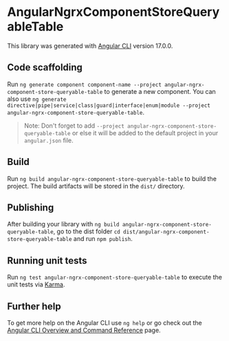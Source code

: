# AngularNgrxComponentStoreQueryableTable

This library was generated with [Angular CLI](https://github.com/angular/angular-cli) version 17.0.0.

## Code scaffolding

Run `ng generate component component-name --project angular-ngrx-component-store-queryable-table` to generate a new component. You can also use `ng generate directive|pipe|service|class|guard|interface|enum|module --project angular-ngrx-component-store-queryable-table`.
> Note: Don't forget to add `--project angular-ngrx-component-store-queryable-table` or else it will be added to the default project in your `angular.json` file. 

## Build

Run `ng build angular-ngrx-component-store-queryable-table` to build the project. The build artifacts will be stored in the `dist/` directory.

## Publishing

After building your library with `ng build angular-ngrx-component-store-queryable-table`, go to the dist folder `cd dist/angular-ngrx-component-store-queryable-table` and run `npm publish`.

## Running unit tests

Run `ng test angular-ngrx-component-store-queryable-table` to execute the unit tests via [Karma](https://karma-runner.github.io).

## Further help

To get more help on the Angular CLI use `ng help` or go check out the [Angular CLI Overview and Command Reference](https://angular.io/cli) page.
